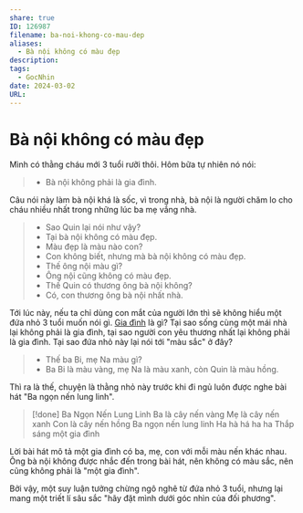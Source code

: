```yaml
---
share: true
ID: 126987
filename: ba-noi-khong-co-mau-dep
aliases:
  - Bà nội không có màu đẹp
description: 
tags:
  - GocNhin
date: 2024-03-02
URL: 
---
```

# Bà nội không có màu đẹp
Mình có thằng cháu mới 3 tuổi rưỡi thôi. Hôm bữa tự nhiên nó nói:

> - Bà nội không phải là gia đình.

Câu nói này làm bà nội khá là sốc, vì trong nhà, bà nội là người chăm lo cho cháu nhiều nhất trong những lúc ba mẹ vắng nhà.

> - Sao Quin lại nói như vậy?
> - Tại bà nội không có màu đẹp.
> - Màu đẹp là màu nào con?
> - Con không biết, nhưng mà bà nội không có màu đẹp.
> - Thế ông nội màu gì?
> - Ông nội cũng không có màu đẹp.
> - Thế Quin có thương ông bà nội không?
> - Có, con thương ông bà nội nhất nhà.

Tới lúc này, nếu ta chỉ dùng con mắt của người lớn thì sẽ không hiểu một đứa nhỏ 3 tuổi muốn nói gì.  [Gia đình](Gia%20%C4%91%C3%ACnh.md) là gì? Tại sao sống cùng một mái nhà lại không phải là gia đình, tại sao người con yêu thương nhất lại không phải là gia đình. Tại sao đứa nhỏ này lại nói tới "màu sắc" ở đây?

> - Thế ba Bi, mẹ Na màu gì?
> - Ba Bi là màu vàng, mẹ Na là màu xanh, còn Quin là màu hồng.

Thì ra là thế, chuyện là thằng nhỏ này trước khi đi ngủ luôn được nghe bài hát "Ba ngọn nến lung linh".

> [!done] Ba Ngọn Nến Lung Linh
> Ba là cây nến vàng
> Mẹ là cây nến xanh
> Con là cây nến hồng
> Ba ngọn nến lung linh
> Ha hà há ha ha
> Thắp sáng một gia đình

Lời bài hát mô tả một gia đình có ba, mẹ, con với mỗi màu nến khác nhau. Ông bà nội không được nhắc đến trong bài hát, nên không có màu sắc, nên cũng không phải là "một gia đình".

Bởi vậy, một suy luận tưởng chừng ngô nghê từ đứa nhỏ 3 tuổi, nhưng lại mang một triết lí sâu sắc "hãy đặt mình dưới góc nhìn của đối phương".
